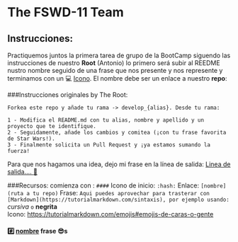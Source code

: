 # The FSWD-11 Team

## Instrucciones:

Practiquemos juntos la primera tarea de grupo de la BootCamp siguendo las instrucciones de nuestro **Root** (Antonio) lo primero será subir al REEDME nustro nombre seguido de una frase que nos presente y nos represente y terminamos con un :computer: [Icono](https://tutorialmarkdown.com/emojis#emojis-de-caras-o-gente). El nombre debe ser un enlace a nuestro **repo**:

###Instrucciones originales by The Root:

```
Forkea este repo y añade tu rama -> develop_{alias}. Desde tu rama:

1 - Modifica el README.md con tu alias, nombre y apellido y un proyecto que te identifique.
2 - Seguidamente, añade los cambios y comitea (¡con tu frase favorita de Star Wars!).
3 - Finalmente solicita un Pull Request y ¡ya estamos sumando la fuerza!
```
Para que nos hagamos una idea, dejo mi frase en la línea de salida:
[Linea de salida.... :checkered_flag:](./README.md)


###Recursos:
comienza con : `####`
Icono de inicio: `:hash:`
Enlace: `[nombre](ruta a tu repo)`
Frase: ```Aqui puedes aprovechar para trasterar con [Markdown](https://tutorialmarkdown.com/sintaxis), por ejemplo usando:``` *cursiva* `o` **negrita**  
Icono: https://tutorialmarkdown.com/emojis#emojis-de-caras-o-gente


#### :hash: [nombre](#)  frase  :sunglasses:s